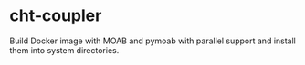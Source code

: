 # cht-coupler

Build Docker image with MOAB and pymoab with parallel support
and install them into system directories.
